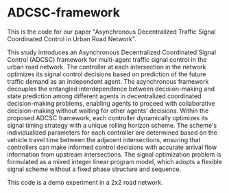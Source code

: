 # ADCSC-framework
This is the code for our paper "Asynchronous Decentralized Traffic Signal Coordinated Control in Urban Road Network".

This study introduces an Asynchronous Decentralized Coordinated Signal Control (ADCSC) framework for multi-agent traffic signal control in the urban road network. The controller at each intersection in the network optimizes its signal control decisions based on prediction of the future traffic demand as an independent agent. The asynchronous framework decouples the entangled interdependence between decision-making and state prediction among different agents in decentralized coordinated decision-making problems, enabling agents to proceed with collaborative decision-making without waiting for other agents' decisions. Within the proposed ADCSC framework, each controller dynamically optimizes its signal timing strategy with a unique rolling horizon scheme. The scheme's individualized parameters for each controller are determined based on the vehicle travel time between the adjacent intersections, ensuring that controllers can make informed control decisions with accurate arrival flow information from upstream intersections. The signal optimization problem is formulated as a mixed integer linear program model, which adopts a flexible signal scheme without a fixed phase structure and sequence.

This code is a demo experiment in a 2x2 road network.
